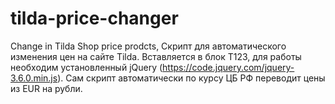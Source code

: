 # tilda-price-changer
Change in Tilda Shop price prodcts,
Скрипт для автоматического изменения цен на сайте Tilda. Вставляется в блок  T123, для работы необходим установленный jQuery (https://code.jquery.com/jquery-3.6.0.min.js).
Сам скрипт автоматически по курсу ЦБ РФ переводит цены из EUR на рубли.
